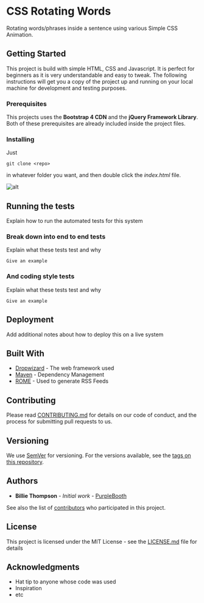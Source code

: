 # CSS Rotating Words
Rotating words/phrases inside a sentence using various Simple CSS Animation.

## Getting Started

This project is build with simple HTML, CSS and Javascript. It is perfect for beginners as it is very understandable and easy to tweak.
The following instructions will get you a copy of the project up and running on your local machine for development and testing purposes.

### Prerequisites

This projects uses the **Bootstrap 4 CDN** and the **jQuery Framework Library**. Both of these prerequisites are already included inside the project files.

### Installing

Just

```
git clone <repo>
```
in whatever folder you want, and then double click the *index.html* file. 

![alt](https://i.postimg.cc/cJGnptBn/css-rotate-words.gif)


## Running the tests

Explain how to run the automated tests for this system

### Break down into end to end tests

Explain what these tests test and why

```
Give an example
```

### And coding style tests

Explain what these tests test and why

```
Give an example
```

## Deployment

Add additional notes about how to deploy this on a live system

## Built With

* [Dropwizard](http://www.dropwizard.io/1.0.2/docs/) - The web framework used
* [Maven](https://maven.apache.org/) - Dependency Management
* [ROME](https://rometools.github.io/rome/) - Used to generate RSS Feeds

## Contributing

Please read [CONTRIBUTING.md](https://gist.github.com/PurpleBooth/b24679402957c63ec426) for details on our code of conduct, and the process for submitting pull requests to us.

## Versioning

We use [SemVer](http://semver.org/) for versioning. For the versions available, see the [tags on this repository](https://github.com/your/project/tags). 

## Authors

* **Billie Thompson** - *Initial work* - [PurpleBooth](https://github.com/PurpleBooth)

See also the list of [contributors](https://github.com/your/project/contributors) who participated in this project.

## License

This project is licensed under the MIT License - see the [LICENSE.md](LICENSE.md) file for details

## Acknowledgments

* Hat tip to anyone whose code was used
* Inspiration
* etc
